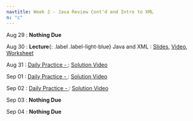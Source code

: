```yaml
---
navtitle: Week 2 - Java Review Cont'd and Intro to XML
n: "c"
---
```


Aug 29
: **Nothing Due**

Aug 30
: **Lecture**{: .label .label-light-blue} Java and XML
    : [Slides](), [Video](), [Worksheet]()

Aug 31
: [Daily Practice - ](https://leetcode.com/problems/)
    : [Solution Video]()

Sep 01
: [Daily Practice - ](https://leetcode.com/problems/)
    : [Solution Video]()

Sep 02
: [Daily Practice - ](https://leetcode.com/problems/)
    : [Solution Video]()

Sep 03
: **Nothing Due**

Sep 04
: **Nothing Due**

